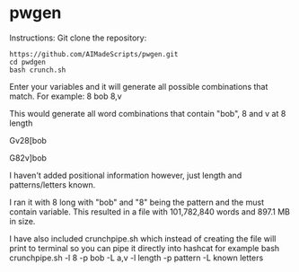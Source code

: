 # pwgen

Instructions:
Git clone the repository:
```
https://github.com/AIMadeScripts/pwgen.git
cd pwdgen
bash crunch.sh
```


Enter your variables and it will generate all possible combinations that match.
For example:
8
bob
8,v

This would generate all word combinations that contain "bob", 8 and v at 8 length

Gv28[bob

G82v]bob

I haven't added positional information however, just length and patterns/letters known.

I ran it with 
8 long with "bob" and "8" being the pattern and the must contain variable. This resulted in a file with 101,782,840 words and 897.1 MB in size.

I have also included crunchpipe.sh which instead of creating the file will print to terminal so you can pipe it directly into hashcat for example
bash crunchpipe.sh -l 8 -p bob -L a,v
-l length
-p pattern
-L known letters
